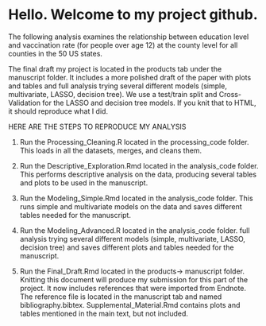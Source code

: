 # Hello. Welcome to my project github. 

The following analysis examines the relationship between education level and vaccination rate (for people over age 12) at the county level for all counties in the 50 US states. 

The final draft my project is located in the products tab under the manuscript folder. It includes a more polished draft of the paper with plots and tables and full analysis trying several different models (simple, multivariate, LASSO, decision tree). We use a test/train split and Cross-Validation for the LASSO and decision tree models. If you knit that to HTML, it should reproduce what I did. 

HERE ARE THE STEPS TO REPRODUCE MY ANALYSIS

1) Run the Processing_Cleaning.R located in the processing_code folder. This loads in all the datasets, merges, and cleans them.

2) Run the Descriptive_Exploration.Rmd located in the analysis_code folder. This performs descriptive analysis on the data, producing several tables and plots to be used in the manuscript.

3) Run the Modeling_Simple.Rmd located in the analysis_code folder. This runs simple and multivariate models on the data and saves different tables needed for the manuscript.

4) Run the Modeling_Advanced.R located in the analysis_code folder. full analysis trying several different models (simple, multivariate, LASSO, decision tree) and saves different plots and tables needed for the manuscript.

5) Run the Final_Draft.Rmd located in the products-> manuscript folder. Knitting this document will produce my submission for this part of the project. It now includes references that were imported from Endnote. The reference file is located in the manuscript tab and named bibliography.bibtex. Supplemental_Material.Rmd contains plots and tables mentioned in the main text, but not included. 



